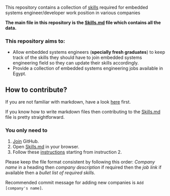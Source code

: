 This repository contains a collection of [skills](https://github.com/eng-mg/Embedded-systems-engineer-skills/blob/master/Skills.md) required for embedded systems engineer/developer work position in various companies

**The main file in this repository is the [Skills.md](https://github.com/eng-mg/Embedded-systems-engineer-skills/blob/master/Skills.md) file which contains all the data.**


### This repository aims to: ###

- Allow embedded systems engineers (**specially fresh graduates**) to keep track of the skills they should have to join embedded systems engineering field so they can update their skills accordingly.
- Provide a collection of embedded systems engineering jobs available in Egypt.

## How to contribute? ##

If you are not familiar with markdown, have a look [here](https://guides.github.com/features/mastering-markdown/) first. 

If you know how to write markdown files then contributing to the [Skills.md](https://github.com/eng-mg/Embedded-systems-engineer-skills/blob/master/Skills.md) file is pretty straightforward.

### You only need to ###
1. [Join](https://github.com/join) GitHub.
2. Open [Skills.md](https://github.com/eng-mg/Embedded-systems-engineer-skills/blob/master/Skills.md) in your browser.
3. Follow these [instructions](https://help.github.com/articles/editing-files-in-another-user-s-repository/) starting from instruction 2.

Please keep the file format consistent by following this order: *Company name* in a heading then *company description* if required then the *job link* if available then a *bullet list of required skills*.

Recommended commit message for adding new companies is `Add [company's name]`.
